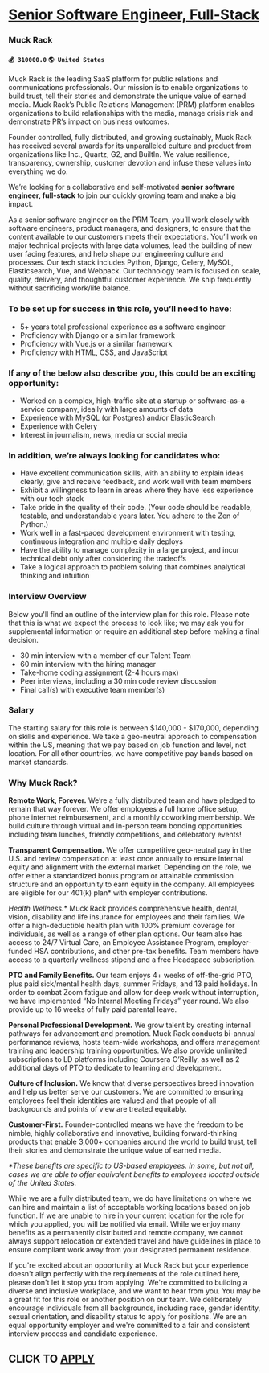 # [Senior Software Engineer, Full-Stack](https://www.remotewlb.com/apply/senior-software-engineer-full-stack-78178)  
### Muck Rack  
#### `💰 310000.0` `🌎 United States`  

Muck Rack is the leading SaaS platform for public relations and communications professionals. Our mission is to enable organizations to build trust, tell their stories and demonstrate the unique value of earned media. Muck Rack’s Public Relations Management (PRM) platform enables organizations to build relationships with the media, manage crisis risk and demonstrate PR’s impact on business outcomes.

Founder controlled, fully distributed, and growing sustainably, Muck Rack has received several awards for its unparalleled culture and product from organizations like Inc., Quartz, G2, and BuiltIn. We value resilience, transparency, ownership, customer devotion and infuse these values into everything we do.

We’re looking for a collaborative and self-motivated **senior software engineer, full-stack** to join our quickly growing team and make a big impact.

As a senior software engineer on the PRM Team, you’ll work closely with software engineers, product managers, and designers, to ensure that the content available to our customers meets their expectations. You’ll work on major technical projects with large data volumes, lead the building of new user facing features, and help shape our engineering culture and processes. Our tech stack includes Python, Django, Celery, MySQL, Elasticsearch, Vue, and Webpack. Our technology team is focused on scale, quality, delivery, and thoughtful customer experience. We ship frequently without sacrificing work/life balance.

###  **To be set up for success in this role, you’ll need to have:**

  * 5+ years total professional experience as a software engineer
  * Proficiency with Django or a similar framework
  * Proficiency with Vue.js or a similar framework
  * Proficiency with HTML, CSS, and JavaScript

###  **If any of the below also describe you, this could be an exciting opportunity:**

  * Worked on a complex, high-traffic site at a startup or software-as-a-service company, ideally with large amounts of data
  * Experience with MySQL (or Postgres) and/or ElasticSearch
  * Experience with Celery
  * Interest in journalism, news, media or social media

###  **In addition, we’re always looking for candidates who:**

  * Have excellent communication skills, with an ability to explain ideas clearly, give and receive feedback, and work well with team members
  * Exhibit a willingness to learn in areas where they have less experience with our tech stack
  * Take pride in the quality of their code. (Your code should be readable, testable, and understandable years later. You adhere to the Zen of Python.)
  * Work well in a fast-paced development environment with testing, continuous integration and multiple daily deploys
  * Have the ability to manage complexity in a large project, and incur technical debt only after considering the tradeoffs
  * Take a logical approach to problem solving that combines analytical thinking and intuition

###  **Interview Overview**

Below you'll find an outline of the interview plan for this role. Please note that this is what we expect the process to look like; we may ask you for supplemental information or require an additional step before making a final decision.

  * 30 min interview with a member of our Talent Team
  * 60 min interview with the hiring manager
  * Take-home coding assignment (2-4 hours max)
  * Peer interviews, including a 30 min code review discussion
  * Final call(s) with executive team member(s) 

### **Salary**

The starting salary for this role is between $140,000 - $170,000, depending on skills and experience. We take a geo-neutral approach to compensation within the US, meaning that we pay based on job function and level, not location. For all other countries, we have competitive pay bands based on market standards.

###  **Why Muck Rack?**

 **Remote Work, Forever.** We’re a fully distributed team and have pledged to remain that way forever. We offer employees a full home office setup, phone internet reimbursement, and a monthly coworking membership. We build culture through virtual and in-person team bonding opportunities including team lunches, friendly competitions, and celebratory events!

 **Transparent Compensation.** We offer competitive geo-neutral pay in the U.S. and review compensation at least once annually to ensure internal equity and alignment with the external market. Depending on the role, we offer either a standardized bonus program or attainable commission structure and an opportunity to earn equity in the company. All employees are eligible for our 401(k) plan* with employer contributions.

 **Health Wellness*.** Muck Rack provides comprehensive health, dental, vision, disability and life insurance for employees and their families. We offer a high-deductible health plan with 100% premium coverage for individuals, as well as a range of other plan options. Our team also has access to 24/7 Virtual Care, an Employee Assistance Program, employer-funded HSA contributions, and other pre-tax benefits. Team members have access to a quarterly wellness stipend and a free Headspace subscription.

 **PTO and Family Benefits.** Our team enjoys 4+ weeks of off-the-grid PTO, plus paid sick/mental health days, summer Fridays, and 13 paid holidays. In order to combat Zoom fatigue and allow for deep work without interruption, we have implemented “No Internal Meeting Fridays” year round. We also provide up to 16 weeks of fully paid parental leave.

 **Personal Professional Development.** We grow talent by creating internal pathways for advancement and promotion. Muck Rack conducts bi-annual performance reviews, hosts team-wide workshops, and offers management training and leadership training opportunities. We also provide unlimited subscriptions to LD platforms including Coursera O’Reilly, as well as 2 additional days of PTO to dedicate to learning and development.

 **Culture of Inclusion.** We know that diverse perspectives breed innovation and help us better serve our customers. We are committed to ensuring employees feel their identities are valued and that people of all backgrounds and points of view are treated equitably.

 **Customer-First.** Founder-controlled means we have the freedom to be nimble, highly collaborative and innovative, building forward-thinking products that enable 3,000+ companies around the world to build trust, tell their stories and demonstrate the unique value of earned media.

 _*These benefits are specific to US-based employees. In some, but not all, cases we are able to offer equivalent benefits to employees located outside of the United States._

While we are a fully distributed team, we do have limitations on where we can hire and maintain a list of acceptable working locations based on job function. If we are unable to hire in your current location for the role for which you applied, you will be notified via email. While we enjoy many benefits as a permanently distributed and remote company, we cannot always support relocation or extended travel and have guidelines in place to ensure compliant work away from your designated permanent residence.

If you're excited about an opportunity at Muck Rack but your experience doesn't align perfectly with the requirements of the role outlined here, please don't let it stop you from applying. We're committed to building a diverse and inclusive workplace, and we want to hear from you. You may be a great fit for this role or another position on our team. We deliberately encourage individuals from all backgrounds, including race, gender identity, sexual orientation, and disability status to apply for positions. We are an equal opportunity employer and we're committed to a fair and consistent interview process and candidate experience.

  
## CLICK TO [APPLY](https://www.remotewlb.com/apply/senior-software-engineer-full-stack-78178)

